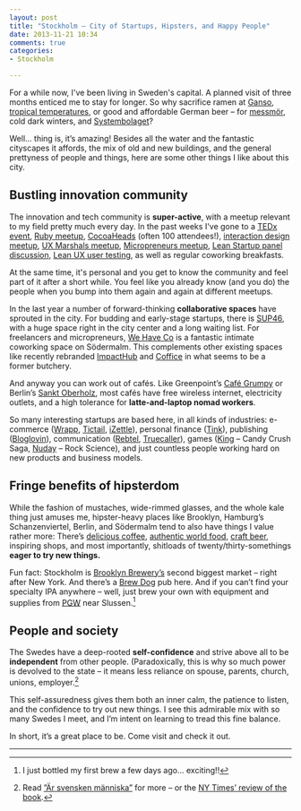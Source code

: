 ```yaml
---
layout: post
title: "Stockholm – City of Startups, Hipsters, and Happy People"
date: 2013-11-21 10:34
comments: true
categories: 
- Stockholm

---
```


For a while now, I've been living in Sweden's capital. A planned visit of three months enticed me to stay for longer. So why sacrifice ramen at [Ganso](http://gansonyc.com/), [tropical temperatures](/blog/2013/02/25/creating-apps-on-the-beach/), or good and affordable German beer – for [messmör](https://sv.wikipedia.org/wiki/Messm%C3%B6r), cold dark winters, and [Systembolaget](https://en.wikipedia.org/wiki/Systembolaget)?

Well… thing is, it’s amazing! Besides all the water and the fantastic cityscapes it affords, the mix of old and new buildings, and the general prettyness of people and things, here are some other things I like about this city.

## Bustling innovation community

The innovation and tech community is **super-active**, with a meetup relevant to my field pretty much every day. In the past weeks I've gone to a [TEDx event](http://tedxstockholm.com/), [Ruby meetup](http://www.meetup.com/sthlmrb/), [CocoaHeads](http://www.meetup.com/CocoaHeads-Stockholm/) (often 100 attendees!), [interaction design meetup](http://www.meetup.com/IxD-Stockholm-Group/), [UX Marshals meetup](http://www.meetup.com/UX-Marshals-Stockholm/), [Micropreneurs meetup](http://www.meetup.com/Stockholm-Micropreneurs/), [Lean Startup panel discussion](http://www.meetup.com/Sthlm-Startups/), [Lean UX user testing](http://www.meetup.com/Lean-UX-Stockholm/), as well as regular coworking breakfasts.

At the same time, it's personal and you get to know the community and feel part of it after a short while. You feel like you already know (and you do) the people when you bump into them again and again at different meetups.

In the last year a number of forward-thinking **collaborative spaces** have sprouted in the city. For budding and early-stage startups, there is [SUP46](http://sup46.com/), with a huge space right in the city center and a long waiting list. For freelancers and micropreneurs, [We Have Co](http://wehave.co/) is a fantastic intimate coworking space on Södermalm. This complements other existing spaces like recently rebranded [ImpactHub](http://stockholm.impacthub.net/) and [Coffice](http://www.coffice.coop/) in what seems to be a former butchery.

And anyway you can work out of cafés. Like Greenpoint’s [Café Grumpy](http://cafegrumpy.com/) or Berlin’s [Sankt Oberholz](http://www.sanktoberholz.de/?lang=en), most cafés have free wireless internet, electricity outlets, and a high tolerance for **latte-and-laptop nomad workers**.

So many interesting startups are based here, in all kinds of industries: e-commerce ([Wrapp](https://www.wrapp.com/), [Tictail](https://tictail.com/), [iZettle](http://www.izettle.com/)), personal finance ([Tink](https://www.tink.se)), publishing ([Bloglovin](http://www.bloglovin.com/)), communication ([Rebtel](http://www.rebtel.com/), [Truecaller](http://www.truecaller.com/)), games ([King](http://www.royalgames.com/) – Candy Crush Saga, [Nuday](http://www.rockscience.tv/) – Rock Science), and just countless people working hard on new products and business models.

## Fringe benefits of hipsterdom

While the fashion of mustaches, wide-rimmed glasses, and the whole kale thing just amuses me, hipster-heavy places like Brooklyn, Hamburg’s Schanzenviertel, Berlin, and Södermalm tend to also have things I value rather more: There’s [delicious coffee](http://johanochnystrom.se/), [authentic world food](http://stockholmtoday.se/best-dumplings-in-stockholm/), [craft beer](http://sodramaltfabriken.se/), inspiring shops, and most importantly, shitloads of twenty/thirty-somethings **eager to try new things.**

Fun fact: Stockholm is [Brooklyn Brewery’s](http://brooklynbrewery.com/verify) second biggest market – right after New York. And there’s a [Brew Dog](http://www.brewdog.com/) pub here. And if you can’t find your specialty IPA anywhere – well, just brew your own with equipment and supplies from [PGW](http://www.pgw.se/) near Slussen.[^1]

## People and society

The Swedes have a deep-rooted **self-confidence** and strive above all to be **independent** from other people. (Paradoxically, this is why so much power is devolved to the state – it means less reliance on spouse, parents, church, unions, employer.[^2]

This self-assuredness gives them both an inner calm, the patience to listen, and the confidence to try out new things. I see this admirable mix with so many Swedes I meet, and I’m intent on learning to tread this fine balance.


In short, it’s a great place to be. Come visit and check it out.

-------------------------------------

[^1]: I just bottled my first brew a few days ago… exciting!!
[^2]: Read <a href="http://www.bokus.com/bok/9789113021911/ar-svensken-manniska-gemenskap-och-oberoende-i-det-moderna-sverige/">”Är svensken människa”</a> for more – or the <a href="http://www.nytimes.com/2006/11/13/world/europe/13iht-swedes.3512334.html?_r=0">NY Times’ review of the book</a>.
